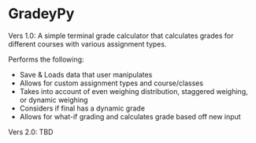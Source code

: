 # **GradeyPy**
Vers 1.0: A simple terminal grade calculator that calculates grades for different courses with various assignment types.

Performs the following:
- Save & Loads data that user manipulates
- Allows for custom assignment types and course/classes
- Takes into account of even weighing distribution, staggered weighing, or dynamic weighing
- Considers if final has a dynamic grade
- Allows for what-if grading and calculates grade based off new input
 
 Vers 2.0: TBD
